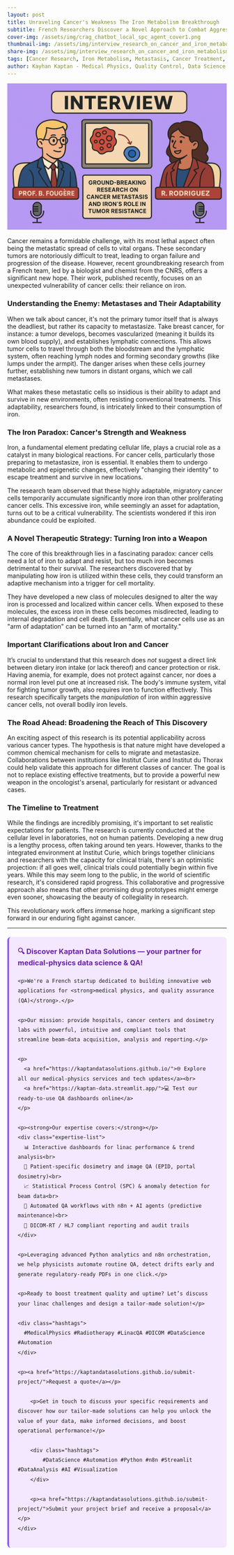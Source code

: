 ```yaml
---
layout: post
title: Unraveling Cancer's Weakness The Iron Metabolism Breakthrough
subtitle: French Researchers Discover a Novel Approach to Combat Aggressive Cancers by Targeting Iron Dependency
cover-img: /assets/img/crag_chatbot_local_spc_agent_cover1.png
thumbnail-img: /assets/img/interview_research_on_cancer_and_iron_metabolism.png
share-img: /assets/img/interview_research_on_cancer_and_iron_metabolism.png
tags: [Cancer Research, Iron Metabolism, Metastasis, Cancer Treatment, Medical Innovation, French Research, CNRS, Institut Curie, Oncology, Scientific Breakthrough]
author: Kayhan Kaptan - Medical Physics, Quality Control, Data Science and Automation
---
```


[![](/assets/img/interview_research_on_cancer_and_iron_metabolism.png)](https://www.youtube.com/channel/UCWkX7E-ImVbf0O3ocAW51wg)

Cancer remains a formidable challenge, with its most lethal aspect often being the metastatic spread of cells to vital organs. These secondary tumors are notoriously difficult to treat, leading to organ failure and progression of the disease. However, recent groundbreaking research from a French team, led by a biologist and chemist from the CNRS, offers a significant new hope. Their work, published recently, focuses on an unexpected vulnerability of cancer cells: their reliance on iron.

### Understanding the Enemy: Metastases and Their Adaptability

When we talk about cancer, it's not the primary tumor itself that is always the deadliest, but rather its capacity to metastasize. Take breast cancer, for instance: a tumor develops, becomes vascularized (meaning it builds its own blood supply), and establishes lymphatic connections. This allows tumor cells to travel through both the bloodstream and the lymphatic system, often reaching lymph nodes and forming secondary growths (like lumps under the armpit). The danger arises when these cells journey further, establishing new tumors in distant organs, which we call metastases.

What makes these metastatic cells so insidious is their ability to adapt and survive in new environments, often resisting conventional treatments. This adaptability, researchers found, is intricately linked to their consumption of iron.

### The Iron Paradox: Cancer's Strength and Weakness

Iron, a fundamental element predating cellular life, plays a crucial role as a catalyst in many biological reactions. For cancer cells, particularly those preparing to metastasize, iron is essential. It enables them to undergo metabolic and epigenetic changes, effectively "changing their identity" to escape treatment and survive in new locations.

The research team observed that these highly adaptable, migratory cancer cells temporarily accumulate significantly more iron than other proliferating cancer cells. This excessive iron, while seemingly an asset for adaptation, turns out to be a critical vulnerability. The scientists wondered if this iron abundance could be exploited.

### A Novel Therapeutic Strategy: Turning Iron into a Weapon

The core of this breakthrough lies in a fascinating paradox: cancer cells need a lot of iron to adapt and resist, but too much iron becomes detrimental to their survival. The researchers discovered that by manipulating how iron is utilized within these cells, they could transform an adaptive mechanism into a trigger for cell mortality.

They have developed a new class of molecules designed to alter the way iron is processed and localized within cancer cells. When exposed to these molecules, the excess iron in these cells becomes misdirected, leading to internal degradation and cell death. Essentially, what cancer cells use as an "arm of adaptation" can be turned into an "arm of mortality."

### Important Clarifications about Iron and Cancer

It’s crucial to understand that this research does *not* suggest a direct link between dietary iron intake (or lack thereof) and cancer protection or risk. Having anemia, for example, does not protect against cancer, nor does a normal iron level put one at increased risk. The body's immune system, vital for fighting tumor growth, also requires iron to function effectively. This research specifically targets the *manipulation* of iron within aggressive cancer cells, not overall bodily iron levels.

### The Road Ahead: Broadening the Reach of This Discovery

An exciting aspect of this research is its potential applicability across various cancer types. The hypothesis is that nature might have developed a common chemical mechanism for cells to migrate and metastasize. Collaborations between institutions like Institut Curie and Institut du Thorax could help validate this approach for different classes of cancer. The goal is not to replace existing effective treatments, but to provide a powerful new weapon in the oncologist's arsenal, particularly for resistant or advanced cases.

### The Timeline to Treatment

While the findings are incredibly promising, it's important to set realistic expectations for patients. The research is currently conducted at the cellular level in laboratories, not on human patients. Developing a new drug is a lengthy process, often taking around ten years. However, thanks to the integrated environment at Institut Curie, which brings together clinicians and researchers with the capacity for clinical trials, there's an optimistic projection: if all goes well, clinical trials could potentially begin within five years. While this may seem long to the public, in the world of scientific research, it's considered rapid progress. This collaborative and progressive approach also means that other promising drug prototypes might emerge even sooner, showcasing the beauty of collegiality in research.

This revolutionary work offers immense hope, marking a significant step forward in our enduring fight against cancer.

---
<html lang="en">
<head>
    <meta charset="UTF-8">
    <meta name="viewport" content="width=device-width, initial-scale=1.0">
    <title>Kaptan Data Solutions</title>
    <style>
        .citation {
            background-color: #f3e8ff;
            border-left: 4px solid #8b5cf6;
            padding: 20px;
            margin: 20px 0;
            border-radius: 8px;
            font-family: -apple-system, BlinkMacSystemFont, 'Segoe UI', Roboto, sans-serif;
            line-height: 1.6;
        }
        .citation h3 {
            color: #6b21a8;
            margin-top: 0;
        }
        .citation a {
            color: #7c3aed;
            text-decoration: none;
        }
        .citation a:hover {
            text-decoration: underline;
        }
        .expertise-list {
            margin: 15px 0;
        }
        .hashtags {
            font-weight: bold;
            color: #7c3aed;
            margin-top: 15px;
        }
    </style>
</head>
<body>
    <div class="citation">
        <h3>🔍 Discover Kaptan Data Solutions — your partner for medical-physics data science & QA!</h3>

    <p>We're a French startup dedicated to building innovative web applications for <strong>medical physics, and quality assurance (QA)</strong>.</p>

    <p>Our mission: provide hospitals, cancer centers and dosimetry labs with powerful, intuitive and compliant tools that streamline beam-data acquisition, analysis and reporting.</p>

    <p>
      <a href="https://kaptandatasolutions.github.io/">🌐 Explore all our medical-physics services and tech updates</a><br>
      <a href="https://kaptan-data.streamlit.app/">💻 Test our ready-to-use QA dashboards online</a>
    </p>

    <p><strong>Our expertise covers:</strong></p>
    <div class="expertise-list">
      📊 Interactive dashboards for linac performance & trend analysis<br>
      🔬 Patient-specific dosimetry and image QA (EPID, portal dosimetry)<br>
      📈 Statistical Process Control (SPC) & anomaly detection for beam data<br>
      🤖 Automated QA workflows with n8n + AI agents (predictive maintenance)<br>
      📑 DICOM-RT / HL7 compliant reporting and audit trails
    </div>

    <p>Leveraging advanced Python analytics and n8n orchestration, we help physicists automate routine QA, detect drifts early and generate regulatory-ready PDFs in one click.</p>

    <p>Ready to boost treatment quality and uptime? Let’s discuss your linac challenges and design a tailor-made solution!</p>

    <div class="hashtags">
      #MedicalPhysics #Radiotherapy #LinacQA #DICOM #DataScience #Automation
    </div>

    <p><a href="https://kaptandatasolutions.github.io/submit-project/">Request a quote</a></p>
        
        <p>Get in touch to discuss your specific requirements and discover how our tailor-made solutions can help you unlock the value of your data, make informed decisions, and boost operational performance!</p>
        
        <div class="hashtags">
            #DataScience #Automation #Python #n8n #Streamlit #DataAnalysis #AI #Visualization
        </div>
        
        <p><a href="https://kaptandatasolutions.github.io/submit-project/">Submit your project brief and receive a proposal</a></p>
    </div>
</body>
</html>